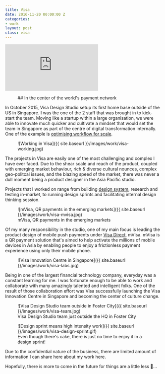 ```yaml
---
title: Visa
date: 2016-11-20 00:00:00 Z
categories:
- work
layout: post
class: visa
---
```


<div class='embed-container'><iframe src='
https://player.vimeo.com/video/164785923' frameborder='0' webkitAllowFullScreen mozallowfullscreen allowFullScreen></iframe></div>

<figure markdown='1'>
## In the center of the world's payment network
</figure>

In October 2015, Visa Design Studio setup its first home base outside of the US in Singapore. I was the one of the 2 staff that was brought in to kick-start the team. Moving like a startup within a large organisation, we were able to innovate much quicker and cultivate a mindset that would set the team in Singapore as part of the centre of digital transformation internally. One of the example is [optimising workflow for scale](https://sympli.io/blog/2016/10/04/less-time-specingatvisa/).

<figure markdown='1'>
![Working in Visa]({{ site.baseurl }}/images/work/visa-working.jpg)
</figure>

The projects in Visa are easily one of the most challenging and complex I have ever faced. Due to the shear scale and reach of the product, coupled with emerging market behaviour, rich & diverse cultural nounces, complex geo-politcal issues, and the blazing speed of the market, there was never a dull moment being a product designer in the Asia Pacific studio.

Projects that I worked on range from building [design system](http://design.visa.com/design-systems.html), research and testing in-market, to running design sprints and facilitating internal design thinking session.

<figure markdown='1'>
![mVisa, QR payments in the emerging markets]({{ site.baseurl }}/images/work/visa-mvisa.jpg)
<figcaption>mVisa, QR payments in the emerging markets</figcaption>
</figure>

Of my many responsibility in the studio, one of my main focus is leading the product design of mobile push payments under [Visa Direct](https://developer.visa.com/capabilities/visa_direct), mVisa. mVisa is a QR payment solution that's aimed to help activate the millions of mobile devices in Asia by enabling people to enjoy a frictionless payment experience using only their mobile phone.

<figure markdown='1'>
![Visa Innovation Centre in Singapore]({{ site.baseurl }}/images/work/visa-labs.jpg)
</figure>

Being in one of the largest financial technology company, everyday was a constant learning for me. I was fortunate enough to be able to work and collaborate with many amazingly talented and intelligent folks. One of the result of those collaboration effort was Visa successfully launching the Visa Innovation Centre in Singapore and becoming the center of culture change.

<figure markdown='1'>
![Visa Design Studio team outside in Foster City]({{ site.baseurl }}/images/work/visa-team.jpg)
<figcaption>Visa Design Studio team just outside the HQ in Foster City</figcaption>
</figure>

<figure markdown='1'>
![Design sprint means high intensity work]({{ site.baseurl }}/images/work/visa-design-sprint.gif)
<figcaption>Even though there's cake, there is just no time to enjoy it in a design sprint!</figcaption>
</figure>

Due to the confidential nature of the business, there are limited amount of information I can share here about my work here.

Hopefully, there is more to come in the future for  things are a little less 🙊…